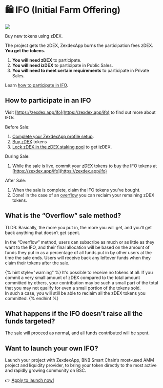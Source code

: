 # 🛍 IFO (Initial Farm Offering)

![](../../.gitbook/images/ifo-header.png)

Buy new tokens using zDEX.

The project gets the zDEX, ZexdexApp burns the participation fees zDEX. **You get the tokens.**

1. **You will need zDEX** to participate.
2. **You will need izDEX** to participate in Public Sales.
3. **You will need to meet certain requirements** to participate in Private Sales.

Learn [how to participate in IFO](ifo-guide.md).

## **How to participate in an IFO**

Visit [https://zexdex.app/ifo](https://zexdex.app/ifo) to find out more about IFOs.

Before Sale:

1. [Complete your ZexdexApp profile setup](../nft-profile-system/profile-guide.md).
2. [Buy zDEX](https://exchange.zexdex.app/?_gl=1*1bc8owa*_ga*ODA4ODE5MjM4LjE2MDUxNTI3NTE.*_ga_334KNG3DMQ*MTYwNTQ4OTEwNy4yNi4xLjE2MDU0ODkxMjcuMA..#/swap) tokens
3. [Lock zDEX in the zDEX staking pool](../coming-soon/new-zDEX-pool/fixed-term-staking.md) to get izDEX.

During Sale:

1. While the sale is live, commit your zDEX tokens to buy the IFO tokens at [https://zexdex.app/ifo](https://zexdex.app/ifo)

After Sale:

1. When the sale is complete, claim the IFO tokens you've bought.
2. Done! In the case of an [overflow](https://app.gitbook.com/@panzDEXswap-1/s/panzDEXswap/~/drafts/-MMK-KmBq5_Mfs94Ul6x/core-products/ifo-initial-farm-offering#overflow) you can reclaim your remaining zDEX tokens.

## **What is the “Overflow” sale method?** <a href="#overflow" id="overflow"></a>

TLDR: Basically, the more you put in, the more you will get, and you’ll get back anything that doesn’t get spent.

In the “Overflow” method, users can subscribe as much or as little as they want to the IFO, and their final allocation will be based on the amount of funds they put in as a percentage of all funds put in by other users at the time the sale ends. Users will receive back any leftover funds when they claim their tokens after the sale.

{% hint style="warning" %}
It's possible to receive no tokens at all: If you commit a very small amount of zDEX compared to the total amount committed by others, your contribution may be such a small part of the total that you may not qualify for even a small portion of the tokens sold.\
In such a case, you will still be able to reclaim all the zDEX tokens you committed.
{% endhint %}

## What happens if the IFO doesn't raise all the funds targeted?

The sale will proceed as normal, and all funds contributed will be spent.

## Want to launch your own IFO?

Launch your project with ZexdexApp, BNB Smart Chain’s most-used AMM project and liquidity provider, to bring your token directly to the most active and rapidly growing community on BSC.

👉 [Apply to launch now! ](https://docs.google.com/forms/d/e/1FAIpQLSf0Vmy3k0KyXtXwqxr8QLjD8Xd6KBAmkYxcBRRVTUYJVX17fA/viewform)
